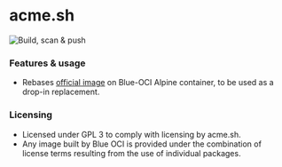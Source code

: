 # acme.sh

![Build, scan & push](https://github.com/Blue-OCI/acme.sh/actions/workflows/build.yml/badge.svg)

### Features & usage
- Rebases [official image](https://github.com/docker-library/postgres) on Blue-OCI Alpine container, to be used as a drop-in replacement.

### Licensing
- Licensed under GPL 3 to comply with licensing by acme.sh.
- Any image built by Blue OCI is provided under the combination of license terms resulting from the use of individual packages.
